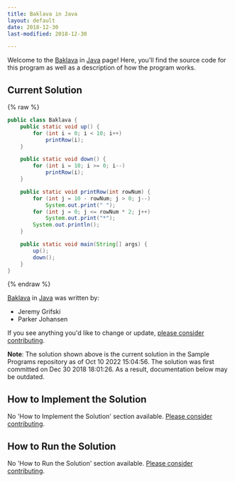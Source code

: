 ```yaml
---
title: Baklava in Java
layout: default
date: 2018-12-30
last-modified: 2018-12-30

---
```


Welcome to the [Baklava](https://sampleprograms.io/projects/baklava) in [Java](https://sampleprograms.io/languages/java) page! Here, you'll find the source code for this program as well as a description of how the program works.

## Current Solution

{% raw %}

```java
public class Baklava {
    public static void up() {
        for (int i = 0; i < 10; i++)
            printRow(i);
    }

    public static void down() {
        for (int i = 10; i >= 0; i--)
            printRow(i);
    }

    public static void printRow(int rowNum) {
        for (int j = 10 - rowNum; j > 0; j--)
            System.out.print(" ");
        for (int j = 0; j <= rowNum * 2; j++)
            System.out.print("*");
        System.out.println();
    }

    public static void main(String[] args) {
        up();
        down();
    }
}
```

{% endraw %}

[Baklava](https://sampleprograms.io/projects/baklava) in [Java](https://sampleprograms.io/languages/java) was written by:

- Jeremy Grifski
- Parker Johansen

If you see anything you'd like to change or update, [please consider contributing](https://github.com/TheRenegadeCoder/sample-programs).

**Note**: The solution shown above is the current solution in the Sample Programs repository as of Oct 10 2022 15:04:56. The solution was first committed on Dec 30 2018 18:01:26. As a result, documentation below may be outdated.

## How to Implement the Solution

No 'How to Implement the Solution' section available. [Please consider contributing](https://github.com/TheRenegadeCoder/sample-programs-website).

## How to Run the Solution

No 'How to Run the Solution' section available. [Please consider contributing](https://github.com/TheRenegadeCoder/sample-programs-website).